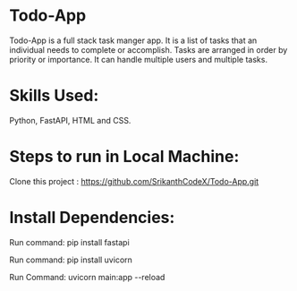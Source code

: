 # Todo-App
Todo-App is a full stack task manger app.
It is a list of tasks that an individual needs to complete or accomplish.
Tasks are arranged in order by priority or importance.
It can handle multiple users and multiple tasks. 

# Skills Used: 
Python, FastAPI, HTML and CSS.

# Steps to run in Local Machine:
Clone this project : https://github.com/SrikanthCodeX/Todo-App.git

# Install Dependencies:
Run command:  pip install fastapi

Run command:  pip install uvicorn

Run Command: uvicorn main:app --reload
